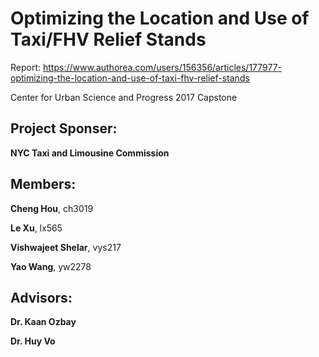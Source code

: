 # Optimizing the Location and Use of Taxi/FHV Relief Stands

Report: https://www.authorea.com/users/156356/articles/177977-optimizing-the-location-and-use-of-taxi-fhv-relief-stands

Center for Urban Science and Progress 2017 Capstone

## Project Sponser:  
**NYC Taxi and Limousine Commission**

## Members:
**Cheng Hou**, ch3019

**Le Xu**, lx565

**Vishwajeet Shelar**, vys217

**Yao Wang**, yw2278

## Advisors:
**Dr. Kaan Ozbay**

**Dr. Huy Vo**
